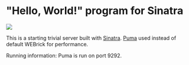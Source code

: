 # "Hello, World!" program for Sinatra

[![](https://images.microbadger.com/badges/image/franklinyu/sinatra-hello.svg)](https://microbadger.com/images/franklinyu/sinatra-hello "Get your own image badge on microbadger.com")

This is a starting trivial server built with [Sinatra][]. [Puma][] used instead
of default WEBrick for performance.

[Sinatra]: http://www.sinatrarb.com/
[Puma]: http://puma.io/

Running information: Puma is run on port 9292.
